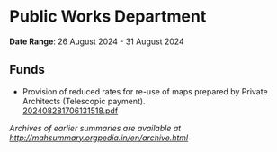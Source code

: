 # Public Works Department

**Date Range**: 26 August 2024 - 31 August 2024


## Funds
- Provision of reduced rates for re-use of maps prepared by Private Architects (Telescopic payment).\
  [202408281706131518.pdf](https://gr.maharashtra.gov.in/Site/Upload/Government%20Resolutions/English/202408281706131518.pdf)


*Archives of earlier summaries are available at http://mahsummary.orgpedia.in/en/archive.html*